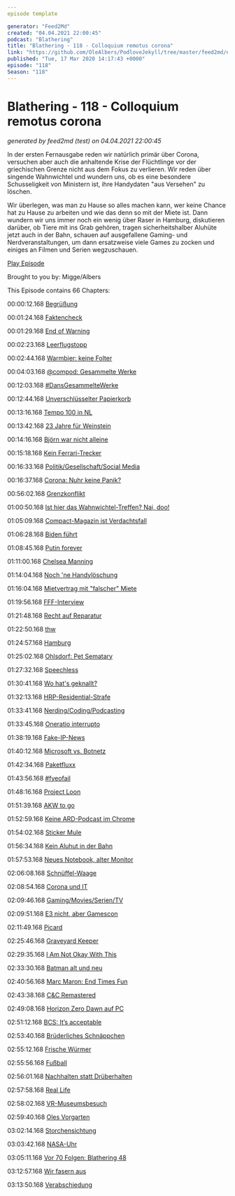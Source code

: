 ```yaml
---
episode template

generator: "Feed2Md"
created: "04.04.2021 22:00:45"
podcast: "Blathering"
title: "Blathering - 118 - Colloquium remotus corona"
link: "https://github.com/OleAlbers/PodloveJekyll/tree/master/feed2md/example/export/seasons/5/2020/3/Blathering - 118 - Colloquium remotus corona.md"
published: "Tue, 17 Mar 2020 14:17:43 +0000"
episode: "118"
Season: "118"
---
```


# Blathering - 118 - Colloquium remotus corona
_generated by feed2md (test) on 04.04.2021 22:00:45_

In der ersten Fernausgabe reden wir natürlich primär über Corona, versuchen aber auch die anhaltende Krise der Flüchtlinge vor der griechischen Grenze nicht aus dem Fokus zu verlieren. Wir reden über singende Wahnwichtel und wundern uns, ob es eine besondere Schusseligkeit von Ministern ist, ihre Handydaten "aus Versehen" zu löschen.

Wir überlegen, was man zu Hause so alles machen kann, wer keine Chance hat zu Hause zu arbeiten und wie das denn so mit der Miete ist. Dann wundern wir uns immer noch ein wenig über Raser in Hamburg, diskutieren darüber, ob Tiere mit ins Grab gehören, tragen sicherheitshalber Aluhüte jetzt auch in der Bahn, schauen auf ausgefallene Gaming- und Nerdveranstaltungen, um dann ersatzweise viele Games zu zocken und einiges an Filmen und Serien wegzuschauen.

[Play Episode](https://www.blathering.de/podlove/file/1155/s/feed/c/mp3/blathering_118.mp3)

Brought to you by: Migge/Albers

This Episode contains 66 Chapters:


00:00:12.168 [Begrüßung]()

00:01:24.168 [Faktencheck]()

00:01:29.168 [End of Warning](https://www.zdnet.de/88377631/google-warnt-nicht-laenger-vor-microsoft-browser-edge/)

00:02:23.168 [Leerflugstopp](https://www.theguardian.com/business/2020/mar/10/eu-airlines-ghost-flights-coronavirus-fightback-airport-landing-rules-empty-planes)

00:02:44.168 [Warmbier: keine Folter](https://www.tagesschau.de/investigativ/ndr/nordkorea-warmbier-105.html)

00:04:03.168 [@compod: Gesammelte Werke](https://twitter.com/search?q=(from%3Acompod)%20(%40blathering_pod)%20until%3A2020-03-17%20since%3A2020-03-10&src=typed_query&f=live)

00:12:03.168 [#DansGesammelteWerke](https://twitter.com/search?q=(from%3Aevildanwallace)%20(%40blathering_pod)%20until%3A2020-03-17%20since%3A2020-03-10&src=typed_query&f=live)

00:12:44.168 [Unverschlüsselter Papierkorb](https://www.neues-deutschland.de/artikel/1134077.rechter-terror-neonazi-festplatte-war-unverschluesselt.html)

00:13:16.168 [Tempo 100 in NL](https://www.derstandard.at/story/2000115650482/niederlande-fuehren-tempo-100-auf-autobahnen-ein)

00:13:42.168 [23 Jahre für Weinstein](https://www.rnd.de/panorama/nach-urteil-in-new-york-nun-auch-weinstein-anklage-in-los-angeles-GFFBP7SJDSTXBHT2V6D2E675ZY.html)

00:14:16.168 [Björn war nicht alleine](https://twitter.com/HobbyQS/status/1238137259431469056)

00:15:18.168 [Kein Ferrari-Trecker](https://pluspora.com/posts/3177992#2fd7ea60476601385042005056264835)

00:16:33.168 [Politik/Gesellschaft/Social Media]()

00:16:37.168 [Corona: Nuhr keine Panik?](https://www.t-online.de/nachrichten/panorama/id_87525436/coronavirus-ischgl-war-virus-drehscheibe-in-europa.html)

00:56:02.168 [Grenzkonflikt](https://www.deutschlandfunk.de/der-tag-wenn-schulen-schliessen.3415.de.html?dram:article_id=472450)

01:00:50.168 [Ist hier das Wahnwichtel-Treffen? Nai, doo!](https://www.musikexpress.de/xavier-naidoo-gewinnt-das-goldene-brett-2014-153157/)

01:05:09.168 [Compact-Magazin ist Verdachtsfall](https://taz.de/AfD-Fluegel-ist-rechtsextrem/!5667641/)

01:06:28.168 [Biden führt](https://taz.de/Vorwahlen-in-den-USA/!5671265/)

01:08:45.168 [Putin forever](https://www.deutschlandfunk.de/der-tag-italien-leben-im-ausnahmezustand.3415.de.html?dram:article_id=472177)

01:11:00.168 [Chelsea Manning](https://www.heise.de/newsticker/meldung/Chelsea-Manning-kommt-frei-muss-aber-hohe-Strafe-zahlen-4682126.html)

01:14:04.168 [Noch 'ne Handylöschung](https://www.tagesschau.de/inland/scheuer-handydaten-geloescht-101.html)

01:16:04.168 [Mietvertrag mit "falscher" Miete](https://twitter.com/LegalizeYou/status/1238199886039916545)

01:19:56.168 [FFF-Interview](https://www.general-anzeiger-bonn.de/news/politik/deutschland/die-klimakrise-macht-menschen-krank_aid-49549225)

01:21:48.168 [Recht auf Reparatur](https://www.golem.de/news/eu-kommission-industrie-wettert-gegen-recht-auf-reparatur-von-elektronik-2003-147186.html)

01:22:50.168 [thw](https://www.ccc.de/en/updates/2020/so-long-and-thanks-for-all-the-fish)

01:24:57.168 [Hamburg]()

01:25:02.168 [Ohlsdorf: Pet Sematary](https://hamburg1.de/nachrichten/44166/Mensch_Tier_Bestattungen_in_Ohlsdorf.html)

01:27:32.168 [Speechless](https://www.presseportal.de/blaulicht/pm/6337/4545048)

01:30:41.168 [Wo hat's geknallt?](https://fragdenstaat.de/anfrage/geodaten-zu-verkehrsunfallen-in-hamburg-im-jahre-2019/#nachricht-470737)

01:32:13.168 [HRP-Residential-Strafe](https://hamburg1.de/nachrichten/44192/Vorgehen_gegen_Wohnungsspekulanten.html)

01:33:41.168 [Nerding/Coding/Podcasting]()

01:33:45.168 [Oneratio interrupto](https://twitter.com/tmigge/status/1237687316984053761)

01:38:19.168 [Fake-IP-News](https://twitter.com/disastrid/status/1238098196183777282)

01:40:12.168 [Microsoft vs. Botnetz](https://www.zdnet.de/88377751/microsoft-setzt-groesstes-spam-botnet-necurs-ausser-gefecht/)

01:42:34.168 [Paketfluxx](https://www.golem.de/news/paketfuxx-mit-der-annahme-von-paketen-geld-verdienen-2003-147142.html)

01:43:56.168 [#fyeofail](https://twitter.com/tmigge/status/1237372287747264512)

01:48:16.168 [Project Loon](https://twitter.com/stammtischphilo/status/1238080236375412737)

01:51:39.168 [AKW to go](https://www.golem.de/news/energie-us-militaer-laesst-mobiles-atomkraftwerk-entwickeln-2003-147149.html)

01:52:59.168 [Keine ARD-Podcast im Chrome](https://www.golem.de/news/google-chrome-ard-podcast-bleibt-stumm-2003-147152.html)

01:54:02.168 [Sticker Mule](https://twitter.com/tmigge/status/1237644686917095424)

01:56:34.168 [Kein Aluhut in der Bahn](https://www.golem.de/news/faraday-scher-kaefig-bahn-testet-funkdurchlaessige-fenster-statt-repeatern-2003-147177.html)

01:57:53.168 [Neues Notebook, alter Monitor](https://www.prad.de/testberichte/test-monitor-dell-u2713hm/)

02:06:08.168 [Schnüffel-Waage](https://www.amazon.de/K%C3%B6rperfettwaage-Personenwaage-K%C3%B6rperwaage-Technologie-K%C3%B6rperfettanalyse/dp/B07B1T5LW1)

02:08:54.168 [Corona und IT](https://www.golem.de/news/coronavirus-wearables-im-apple-store-nur-noch-begrenzt-testbar-2003-147191.html)

02:09:46.168 [Gaming/Movies/Serien/TV]()

02:09:51.168 [E3 nicht, aber Gamescon](https://www.golem.de/news/coronavirus-spielemesse-e3-2020-faellt-aus-2003-147189.html)

02:11:49.168 [Picard](https://memory-alpha.fandom.com/wiki/Noranium_hydride)

02:25:46.168 [Graveyard Keeper](https://twitter.com/stammtischphilo/status/1238529258743570440)

02:29:35.168 [I Am Not Okay With This](https://twitter.com/stammtischphilo/status/1237782904266272768)

02:33:30.168 [Batman alt und neu](https://de.wikipedia.org/wiki/Batman_(Film))

02:40:56.168 [Marc Maron: End Times Fun](https://www.youtube.com/watch?v=PdgrEGFu44E)

02:43:38.168 [C&C Remastered](https://www.youtube.com/watch?v=9iMfypQj3k0)

02:49:08.168 [Horizon Zero Dawn auf PC](https://www.golem.de/news/sony-horizon-zero-dawn-erscheint-fuer-pc-2003-147164.html)

02:51:12.168 [BCS: It’s acceptable](https://www.youtube.com/watch?v=GtvYlgVyyAs)

02:53:40.168 [Brüderliches Schnäppchen](https://store.playstation.com/de-de/product/EP4040-CUSA02305_00-BROTHERSLICENSE4)

02:55:12.168 [Frische Würmer](https://www.youtube.com/watch?v=GrWXm4lUy5E)

02:55:56.168 [Fußball]()

02:56:01.168 [Nachhalten statt Drüberhalten](https://www.fcstpauli.com/news/nachhaltige-produktionsbedingungen-des-fcsp-merchandising-in-indien/)

02:57:58.168 [Real Life]()

02:58:02.168 [VR-Museumsbesuch](https://my.matterport.com/show/?m=hBHxitqeRM4)

02:59:40.168 [Oles Vorgarten](https://twitter.com/stammtischphilo/status/1239517902602153984)

03:02:14.168 [Storchensichtung](https://twitter.com/stammtischphilo/status/1238830532961734663)

03:03:42.168 [NASA-Uhr](https://twitter.com/stammtischphilo/status/1238428305877073920)

03:05:11.168 [Vor 70 Folgen: Blathering 48](https://www.blathering.de/2018/04/blathering-048-access-denied/)

03:12:57.168 [Wir fasern aus]()

03:13:50.168 [Verabschiedung]()


